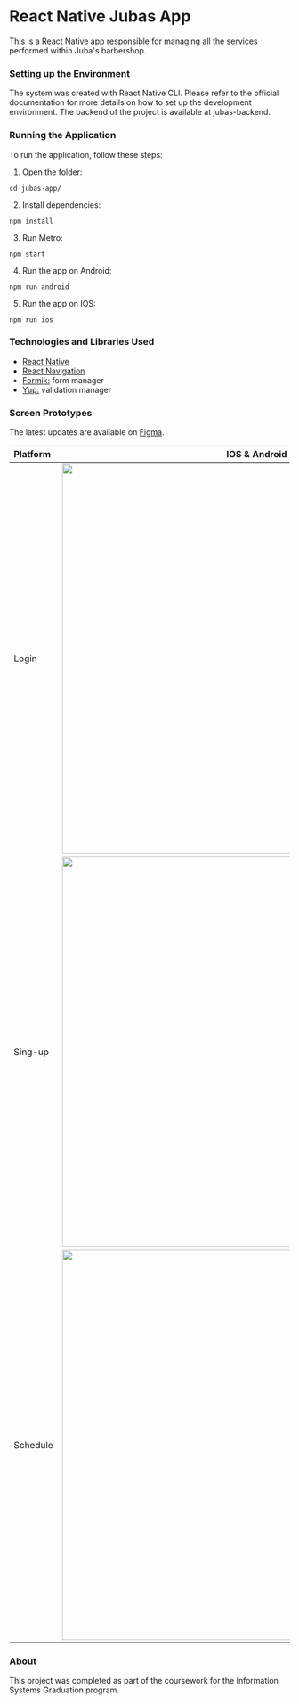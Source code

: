 # React Native Jubas App
This is a React Native app responsible for managing all the services performed within Juba's barbershop.

### Setting up the Environment
The system was created with React Native CLI. Please refer to the official documentation for more details on how to set up the development environment. The backend of the project is available at jubas-backend.

### Running the Application
To run the application, follow these steps:
1. Open the folder:
```
cd jubas-app/
```
2. Install dependencies:
```
npm install
```    
3. Run Metro:
```
npm start
```    
4. Run the app on Android:
```
npm run android
```
5. Run the app on IOS:
```
npm run ios
``` 

### Technologies and Libraries Used
- [React Native](https://reactnative.dev/)
- [React Navigation](https://reactnavigation.org/)
- [Formik:](https://formik.org/) form manager
- [Yup:](https://www.npmjs.com/package/yup) validation manager

### Screen Prototypes
The latest updates are available on [Figma](https://www.figma.com/file/5ilvDi7rBbEM8hG74pETXk/Barber-App).

Platform | **IOS** & **Android**
:--- | :---: 
Login       | <img src="https://github.com/marcelo-de-santana/jubas-app/blob/master/src/documents/images/Login.png?raw=true" height="700"/> 
Sing-up     | <img src="https://github.com/marcelo-de-santana/jubas-app/blob/master/src/documents/images/Sing-up.png?raw=true" height="700"/>
Schedule    | <img src="https://github.com/marcelo-de-santana/jubas-app/blob/master/src/documents/images/Schedule.png?raw=true" height="700"/>

### About
This project was completed as part of the coursework for the Information Systems Graduation program.
